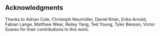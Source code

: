 ## Acknowledgments

Thanks to Adrian Cole, Christoph Neumüller, Daniel Khan, Erika Arnold, Fabian Lange, Matthew Wear, Reiley Yang, Ted Young, Tyler Benson, Victor Soares for their contributions to this work.
